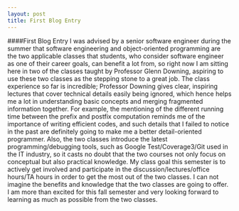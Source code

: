 ```yaml
---
layout: post
title: First Blog Entry
---
```

  ####First Blog Entry
  I was advised by a senior software engineer during the summer that software engineering and object-oriented programming are the two applicable classes that students, who consider software engineer as one of their career goals, can benefit a lot from, so right now I am sitting here in two of the classes taught by Professor Glenn Downing, aspiring to use these two classes as the stepping stone to a great job. The class experience so far is incredible; Professor Downing gives clear, inspiring lectures that cover technical details easily being ignored, which hence helps me a lot in understanding basic concepts and merging fragmented information together. For example, the mentioning of the different running time between the prefix and postfix computation reminds me of the importance of writing efficient codes, and such details that I failed to notice in the past are definitely going to make me a better detail-oriented programmer. Also, the two classes introduce the latest programming/debugging tools, such as Google Test/Coverage3/Git used in the IT industry, so it casts no doubt that the two courses not only focus on conceptual but also practical knowledge. My class goal this semester is to actively get involved and participate in the discussion/lectures/office hours/TA hours in order to get the most out of the two classes. I can not imagine the benefits and knowledge that the two classes are going to offer. I am more than excited for this fall semester and very looking forward to learning as much as possible from the two classes.


